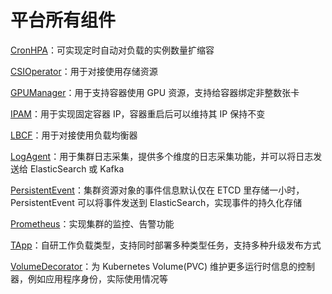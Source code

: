 # 平台所有组件

[CronHPA](CronHPA.md)：可实现定时自动对负载的实例数量扩缩容

[CSIOperator](CSIOperator.md)：用于对接使用存储资源

[GPUManager](GPUManager.md)：用于支持容器使用 GPU 资源，支持给容器绑定非整数张卡

[IPAM](../gal)：用于实现固定容器 IP，容器重启后可以维持其 IP 保持不变

[LBCF](LBCF.md)：用于对接使用负载均衡器

[LogAgent](LogAgent.md)：用于集群日志采集，提供多个维度的日志采集功能，并可以将日志发送给 ElasticSearch 或 Kafka

[PersistentEvent](PersistentEvent.md)：集群资源对象的事件信息默认仅在 ETCD 里存储一小时，PersistentEvent 可以将事件发送到 ElasticSearch，实现事件的持久化存储

[Prometheus](Prometheus.md)：实现集群的监控、告警功能

[TApp](TappController.md)：自研工作负载类型，支持同时部署多种类型任务，支持多种升级发布方式

[VolumeDecorator](VolumeDecorator.md)：为 Kubernetes Volume(PVC) 维护更多运行时信息的控制器，例如应用程序身份，实际使用情况等